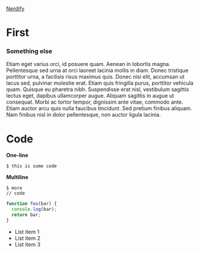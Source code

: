 [Nerdify](http://localhost:3000/nerdify?markdown=https://github.com/eaardal/mdtest/edit/master/slide-01-first.md)

# First

### Something else

Etiam eget varius orci, id posuere quam. Aenean in lobortis magna. Pellentesque sed urna at orci laoreet lacinia mollis in diam. Donec tristique porttitor urna, a facilisis risus maximus quis. Donec nisi elit, accumsan ut lacus sed, pulvinar molestie erat. Etiam quis fringilla purus, porttitor vehicula quam. Quisque eu pharetra nibh. Suspendisse erat nisl, vestibulum sagittis lectus eget, dapibus ullamcorper augue. Aliquam sagittis in augue ut consequat. Morbi ac tortor tempor, dignissim ante vitae, commodo ante. Etiam auctor arcu quis nulla faucibus tincidunt. Sed pretium finibus aliquam. Nam finibus nisl in dolor pellentesque, non auctor ligula lacinia.

# Code

**One-line**

`$ this is some code`

__Multiline__

```
$ more
// code
```

```javascript
function foo(bar) {
  console.log(bar);
  return bar;
}
```

* List item 1
* List item 2
* List item 3
